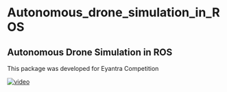 # Autonomous_drone_simulation_in_ROS
## Autonomous Drone Simulation in ROS

This package was developed for Eyantra Competition

[![video](https://img.youtube.com/vi/MgmJ-SJ37oU/0.jpg)](https://www.youtube.com/watch?v=MgmJ-SJ37oU)

